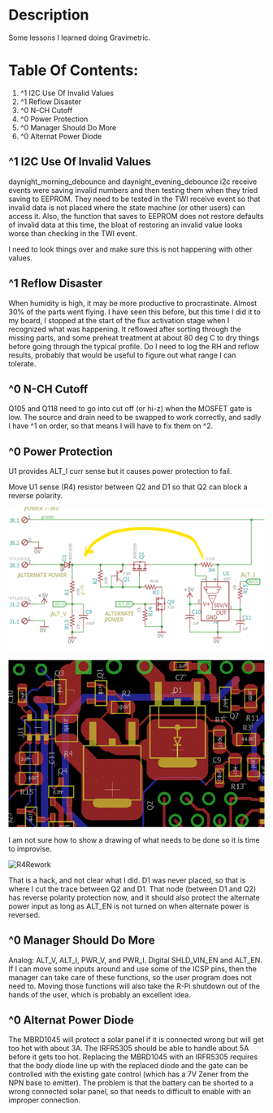 # Description

Some lessons I learned doing Gravimetric.

# Table Of Contents:

1. ^1 I2C Use Of Invalid Values
1. ^1 Reflow Disaster
1. ^0 N-CH Cutoff
1. ^0 Power Protection 
1. ^0 Manager Should Do More
1. ^0 Alternat Power Diode


## ^1 I2C Use Of Invalid Values

daynight_morning_debounce and daynight_evening_debounce i2c receive events were saving invalid numbers and then testing them when they tried saving to EEPROM. They need to be tested in the TWI receive event so that invalid data is not placed where the state machine (or other users) can access it. Also, the function that saves to EEPROM does not restore defaults of invalid data at this time, the bloat of restoring an invalid value looks worse than checking in the TWI event.

I need to look things over and make sure this is not happening with other values.


## ^1 Reflow Disaster

When humidity is high, it may be more productive to procrastinate. Almost 30% of the parts went flying. I have seen this before, but this time I did it to my board, I stopped at the start of the flux activation stage when I recognized what was happening. It reflowed after sorting through the missing parts, and some preheat treatment at about 80 deg C to dry things before going through the typical profile. Do I need to log the RH and reflow results, probably that would be useful to figure out what range I can tolerate.


## ^0 N-CH Cutoff

Q105 and Q118 need to go into cut off (or hi-z) when the MOSFET gate is low. The source and drain need to be swapped to work correctly, and sadly I have ^1 on order, so that means I will have to fix them on ^2.


## ^0  Power Protection

U1 provides ALT_I curr sense but it causes power protection to fail.

Move U1 sense (R4) resistor between Q2 and D1 so that Q2 can block a reverse polarity.

![MoveR4](./Gravimetric^0,Move_R4.png "Move R4")

![R4LayoutRef](./Gravimetric^0,R4_LayoutRef.png "R4 LayoutRef")

I am not sure how to show a drawing of what needs to be done so it is time to improvise. 

![R4Rework](./Gravimetric^0,Rework_R4.png "R4 Rework")

That is a hack, and not clear what I did. D1 was never placed, so that is where I cut the trace between Q2 and D1. That node (between D1 and Q2) has reverse polarity protection now, and it should also protect the alternate power input as long as ALT_EN is not turned on when alternate power is reversed.


## ^0  Manager Should Do More

Analog: ALT_V, ALT_I, PWR_V, and PWR_I. Digital SHLD_VIN_EN and ALT_EN. If I can move some inputs around and use some of the ICSP pins, then the manager can take care of these functions, so the user program does not need to. Moving those functions will also take the R-Pi shutdown out of the hands of the user, which is probably an excellent idea.


## ^0  Alternat Power Diode

The MBRD1045 will protect a solar panel if it is connected wrong but will get too hot with about 3A. The IRFR5305 should be able to handle about 5A before it gets too hot. Replacing the MBRD1045 with an IRFR5305 requires that the body diode line up with the replaced diode and the gate can be controlled with the existing gate control (which has a 7V Zener from the NPN base to emitter).  The problem is that the battery can be shorted to a wrong connected solar panel, so that needs to difficult to enable with an improper connection.  


